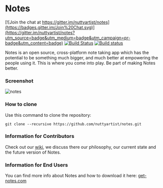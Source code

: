 # Notes

[![Join the chat at https://gitter.im/nuttyartist/notes](https://badges.gitter.im/Join%20Chat.svg)](https://gitter.im/nuttyartist/notes?utm_source=badge&utm_medium=badge&utm_campaign=pr-badge&utm_content=badge)
[![Build Status](https://travis-ci.org/nuttyartist/notes.svg?branch=dev)](https://travis-ci.org/nuttyartist/notes)
[![Build status](https://ci.appveyor.com/api/projects/status/rgque4o6x2y0i92i?svg=true)](https://ci.appveyor.com/project/nuttyartist/notes)

Notes is an open source, cross-platform note taking app which has the potential to be something much bigger, and much better at empowering the people using it.
This is where you come into play. Be part of making Notes better.

### Screenshot
![notes](https://cloud.githubusercontent.com/assets/16375940/14313739/ea9fc8fa-fbfb-11e5-95bb-fb10c59770a8.png)

### How to clone
Use this command to clone the repository:

```
git clone --recursive https://github.com/nuttyartist/notes.git
```

### Information for Contributors

Check out our [wiki](https://github.com/nuttyartist/notes/wiki), we discuss there our philosophy, our current state and the future version of Notes.

### Information for End Users

You can find more info about Notes and how to download it here: <a href="http://get-notes.com" target="_blank">get-notes.com</a>
